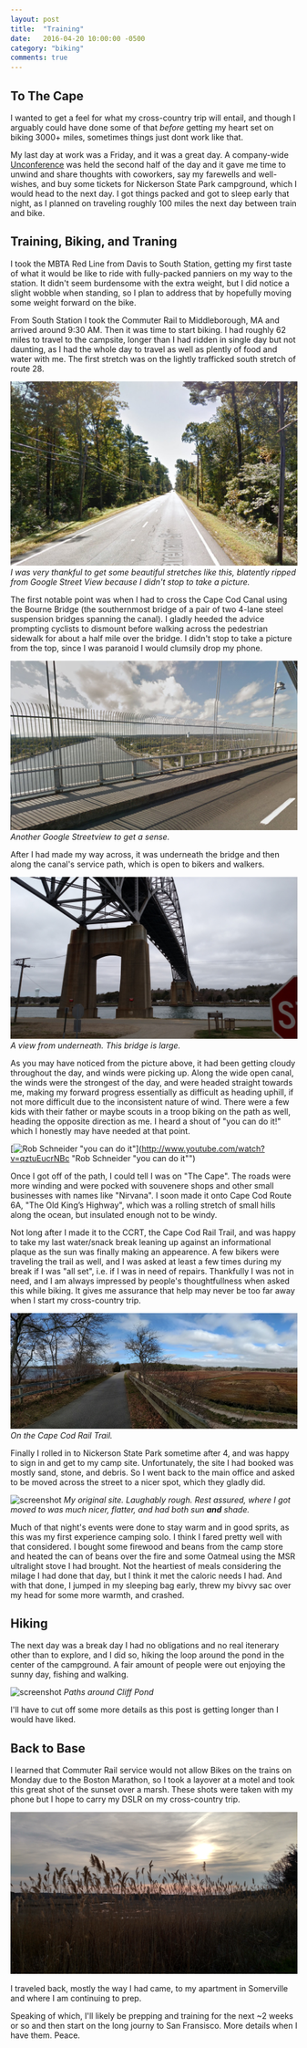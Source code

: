 ```yaml
---
layout: post
title:  "Training"
date:   2016-04-20 10:00:00 -0500
category: "biking"
comments: true
---
```

## To The Cape

I wanted to get a feel for what my cross-country trip will entail, and though I arguably could have done some of that _before_ getting my heart set on biking 3000+ miles, sometimes things just dont work like that.

<!--more-->

My last day at work was a Friday, and it was a great day. A company-wide [Unconference](https://en.wikipedia.org/wiki/Unconference) was held the second half of the day and it gave me time to unwind and share thoughts with coworkers, say my farewells and well-wishes, and buy some tickets for Nickerson State Park campground, which I would head to the next day. I got things packed and got to sleep early that night, as I planned on traveling roughly 100 miles the next day between train and bike.

## Training, Biking, and Traning

I took the MBTA Red Line from Davis to South Station, getting my first taste of what it would be like to ride with fully-packed panniers on my way to the station. It didn't seem burdensome with the extra weight, but I did notice a slight wobble when standing, so I plan to address that by hopefully moving some weight forward on the bike.

From South Station I took the Commuter Rail to Middleborough, MA and arrived around 9:30 AM. Then it was time to start biking. I had roughly 62 miles to travel to the campsite, longer than I had ridden in single day but not daunting, as I had the whole day to travel as well as plently of food and water with me. The first stretch was on the lightly trafficked south stretch of route 28.

![screenshot](https://raw.githubusercontent.com/glenlovett/glenlovett.github.io/master/assets/capecod1.png)
*I was very thankful to get some beautiful stretches like this, blatently ripped from Google Street View because I didn't stop to take a picture.*

The first notable point was when I had to cross the Cape Cod Canal using the Bourne Bridge (the southernmost bridge of a pair of two 4-lane steel suspension bridges spanning the canal). I gladly heeded the advice prompting cyclists to dismount before walking across the pedestrian sidewalk for about a half mile over the bridge. I didn't stop to take a picture from the top, since I was paranoid I would clumsily drop my phone.

![screenshot](https://raw.githubusercontent.com/glenlovett/glenlovett.github.io/master/assets/capecod2.png)
*Another Google Streetview to get a sense.*

After I had made my way across, it was underneath the bridge and then along the canal's service path, which is open to bikers and walkers.

![screenshot](https://raw.githubusercontent.com/glenlovett/glenlovett.github.io/master/assets/IMG_20160416_122047493.jpg)
*A view from underneath. This bridge is large.*

As you may have noticed from the picture above, it had been getting cloudy throughout the day, and winds were picking up. Along the wide open canal, the winds were the strongest of the day, and were headed straight towards me, making my forward progress essentially as difficult as heading uphill, if not more difficult due to the inconsistent nature of wind. There were a few kids with their father or maybe scouts in a troop biking on the path as well, heading the opposite direction as me. I heard a shout of "you can do it!" which I honestly may have needed at that point.

[![Rob Schneider "you can do it"](http://img.youtube.com/vi/qztuEucrNBc/0.jpg)](http://www.youtube.com/watch?v=qztuEucrNBc "Rob Schneider "you can do it"")

Once I got off of the path, I could tell I was on "The Cape". The roads were more winding and were pocked with souvenere shops and other small businesses with names like "Nirvana". I soon made it onto Cape Cod Route 6A, "The Old King’s Highway", which was a rolling stretch of small hills along the ocean, but insulated enough not to be windy.

Not long after I made it to the CCRT, the Cape Cod Rail Trail, and was happy to take my last water/snack break leaning up against an informational plaque as the sun was finally making an appearence. A few bikers were traveling the trail as well, and I was asked at least a few times during my break if I was "all set", i.e. if I was in need of repairs. Thankfully I was not in need, and I am always impressed by people's thoughtfullness when asked this while biking. It gives me assurance that help may never be too far away when I start my cross-country trip.

![screenshot](https://raw.githubusercontent.com/glenlovett/glenlovett.github.io/master/assets/IMG_20160416_155957209.jpg)
*On the Cape Cod Rail Trail.*

Finally I rolled in to Nickerson State Park sometime after 4, and was happy to sign in and get to my camp site. Unfortunately, the site I had booked was mostly sand, stone, and debris. So I went back to the main office and asked to be moved across the street to a nicer spot, which they gladly did.

![screenshot](https://raw.githubusercontent.com/glenlovett/glenlovett.github.io/master/assets/IMG_20160416_165606693.jpg)
*My original site. Laughably rough. Rest assured, where I got moved to was much nicer, flatter, and had both sun **and** shade.*

Much of that night's events were done to stay warm and in good sprits, as this was my first experience camping solo. I think I fared pretty well with that considered. I bought some firewood and beans from the camp store and heated the can of beans over the fire and some Oatmeal using the MSR ultralight stove I had brought. Not the heartiest of meals considering the milage I had done that day, but I think it met the caloric needs I had. And with that done, I jumped in my sleeping bag early, threw my bivvy sac over my head for some more warmth, and crashed.

## Hiking

The next day was a break day I had no obligations and no real itenerary other than to explore, and I did so, hiking the loop around the pond in the center of the campground. A fair amount of people were out enjoying the sunny day, fishing and walking.

![screenshot](https://raw.githubusercontent.com/glenlovett/glenlovett.github.io/master/assets/IMG_20160417_085716427.jpg)
*Paths around Cliff Pond*

I'll have to cut off some more details as this post is getting longer than I would have liked.

## Back to Base

I learned that Commuter Rail service would not allow Bikes on the trains on Monday due to the Boston Marathon, so I took a layover at a motel and took this great shot of the sunset over a marsh. These shots were taken with my phone but I hope to carry my DSLR on my cross-country trip.

![screenshot](https://raw.githubusercontent.com/glenlovett/glenlovett.github.io/master/assets/IMG_20160418_181801453_HDR.jpg)

I traveled back, mostly the way I had came, to my apartment in Somerville and where I am continuing to prep.

Speaking of which, I'll likely be prepping and training for the next ~2 weeks or so and then start on the long journy to San Fransisco. More details when I have them. Peace.
